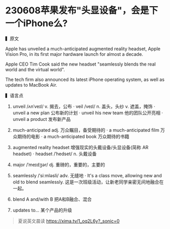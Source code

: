 # 230608苹果发布"头显设备"，会是下一个iPhone么?

▍原文

Apple has unveiled a much-anticipated augmented reality headset, Apple Vision Pro, in its first major hardware launch for almost a decade.

Apple CEO Tim Cook said the new headset "seamlessly blends the real world and the virtual world".

The tech firm also announced its latest iPhone operating system, as well as updates to MacBook Air.

▍语言点 

1. unveil /ʌnˈveɪl/ v. 揭去，公布
· veil /veɪl/ n. 盖头，头纱 v. 遮盖，掩饰
· unveil a new plan 公布新的计划
· unveil his new team 他的团队公开亮相
· unveil a product 发布新产品
2. much-anticipated adj. 万众瞩目，备受期待的
· a much-anticipated film 万众期待的电影
· a much-anticipated book 万众期待的书籍
3. augmented reality headset 增强现实的头戴设备/头显设备(简称 AR headset)
· headset /ˈhedset/ n. 头戴设备
4. major /ˈmeɪdʒər/ dj. 重磅的，重要的，主要的

5. seamlessly /ˈsiːmləsli/ adv. 无缝地
· It's a class move, allowing new and old to blend seamlessly. 
这是一次班级活动，让新老同学亲密无间地融合在一起。
6. blend A and/with B 把A和B融合、混合

7. updates to… 某个产品的升级

> 夏说英文晨读 https://xima.tv/1_oq2L6y?_sonic=0

